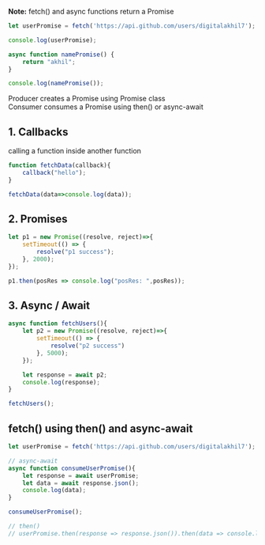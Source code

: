 **Note:** fetch() and async functions return a Promise <br/>
```js
let userPromise = fetch('https://api.github.com/users/digitalakhil7');

console.log(userPromise);

async function namePromise() {
    return "akhil";
}

console.log(namePromise());
```
Producer creates a Promise using Promise class <br/>
Consumer consumes a Promise using then() or async-await
## 1. Callbacks
calling a function inside another function
```js
function fetchData(callback){
    callback("hello");
}

fetchData(data=>console.log(data));
```
## 2. Promises
```js
let p1 = new Promise((resolve, reject)=>{
    setTimeout(() => {
        resolve("p1 success");
    }, 2000);
});

p1.then(posRes => console.log("posRes: ",posRes));
```
## 3. Async / Await
```js
async function fetchUsers(){
    let p2 = new Promise((resolve, reject)=>{
        setTimeout(() => {
            resolve("p2 success")
        }, 5000);
    });

    let response = await p2;
    console.log(response);
}

fetchUsers();
```
## fetch() using then() and async-await
```js
let userPromise = fetch('https://api.github.com/users/digitalakhil7');

// async-await
async function consumeUserPromise(){
    let response = await userPromise;
    let data = await response.json();
    console.log(data);
}

consumeUserPromise();

// then()
// userPromise.then(response => response.json()).then(data => console.log(data));
```
